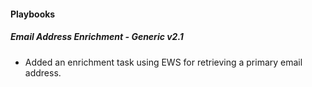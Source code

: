 
#### Playbooks

##### Email Address Enrichment - Generic v2.1

- Added an enrichment task using EWS for retrieving a primary email address.

